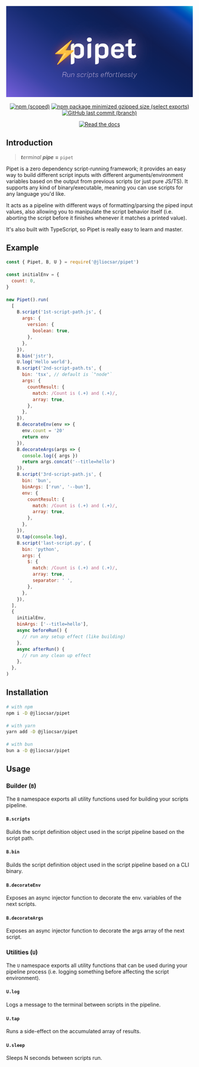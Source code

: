 <div align=center>

<img width=680 src=https://raw.githubusercontent.com/jliocsar/pipet/main/.github/logo.png>

[![npm (scoped)](https://img.shields.io/npm/v/%40jliocsar/pipet?style=for-the-badge&labelColor=4B4BB5&color=fff)](https://npmjs.com/package/@jliocsar/pipet)
[![npm package minimized gzipped size (select exports)](https://img.shields.io/bundlejs/size/%40jliocsar%2Fpipet?style=for-the-badge&labelColor=4B4BB5&color=fff)](#)
[![GitHub last commit (branch)](https://img.shields.io/github/last-commit/jliocsar/pipet/main?style=for-the-badge&labelColor=4B4BB5&color=fff)](#)

[![Read the docs](https://img.shields.io/badge/read%20the%20docs-fff?style=for-the-badge&color=4B4BB5)](https://pipet.vercel.app/)

</div>

## Introduction

> _**t**erminal **pipe**_ **=** `pipet`

Pipet is a zero dependency script-running framework; it provides an easy way to build different script inputs with different arguments/environment variables based on the output from previous scripts (or just pure JS/TS). It supports any kind of binary/executable, meaning you can use scripts for any language you'd like.

It acts as a pipeline with different ways of formatting/parsing the piped input values, also allowing you to manipulate the script behavior itself (i.e. aborting the script before it finishes whenever it matches a printed value).

It's also built with TypeScript, so Pipet is really easy to learn and master.

## Example

```js
const { Pipet, B, U } = require('@jliocsar/pipet')

const initialEnv = {
  count: 0,
}

new Pipet().run(
  [
    B.script('1st-script-path.js', {
      args: {
        version: {
          boolean: true,
        },
      },
    }),
    B.bin('jstr'),
    U.log('Hello world'),
    B.script('2nd-script-path.ts', {
      bin: 'tsx', // default is `"node"`
      args: {
        countResult: {
          match: /Count is (.+) and (.+)/,
          array: true,
        },
      },
    }),
    B.decorateEnv(env => {
      env.count = '20'
      return env
    }),
    B.decorateArgs(args => {
      console.log({ args })
      return args.concat('--title=hello')
    }),
    B.script('3rd-script-path.js', {
      bin: 'bun',
      binArgs: ['run', '--bun'],
      env: {
        countResult: {
          match: /Count is (.+) and (.+)/,
          array: true,
        },
      },
    }),
    U.tap(console.log),
    B.script('last-script.py', {
      bin: 'python',
      args: {
        $: {
          match: /Count is (.+) and (.+)/,
          array: true,
          separator: ' ',
        },
      },
    }),
  ],
  {
    initialEnv,
    binArgs: ['--title=hello'],
    async beforeRun() {
      // run any setup effect (like building)
    },
    async afterRun() {
      // run any clean up effect
    },
  },
)
```

## Installation

```sh
# with npm
npm i -D @jliocsar/pipet

# with yarn
yarn add -D @jliocsar/pipet

# with bun
bun a -D @jliocsar/pipet
```

## Usage

### Builder (`B`)

The `B` namespace exports all utility functions used for building your scripts pipeline.


#### `B.scripts`

Builds the script definition object used in the script pipeline based on the script path.

#### `B.bin`

Builds the script definition object used in the script pipeline based on a CLI binary.

#### `B.decorateEnv`

Exposes an async injector function to decorate the env. variables of the next scripts.

#### `B.decorateArgs`

Exposes an async injector function to decorate the args array of the next script.

### Utilities (`U`)

The `U` namespace exports all utility functions that can be used during your pipeline process (i.e. logging something before affecting the script environment).

#### `U.log`

Logs a message to the terminal between scripts in the pipeline.

#### `U.tap`

Runs a side-effect on the accumulated array of results.

#### `U.sleep`

Sleeps N seconds between scripts run.
